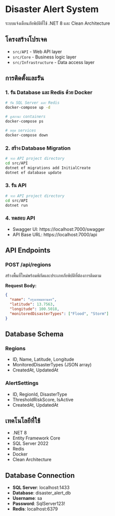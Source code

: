 # Disaster Alert System

ระบบแจ้งเตือนภัยพิบัติที่ใช้ .NET 8 และ Clean Architecture

## โครงสร้างโปรเจค

- `src/API` - Web API layer
- `src/Core` - Business logic layer
- `src/Infrastructure` - Data access layer

## การติดตั้งและรัน

### 1. รัน Database และ Redis ด้วย Docker

```bash
# รัน SQL Server และ Redis
docker-compose up -d

# ดูสถานะ containers
docker-compose ps

# หยุด services
docker-compose down
```

### 2. สร้าง Database Migration

```bash
# จาก API project directory
cd src/API
dotnet ef migrations add InitialCreate
dotnet ef database update
```

### 3. รัน API

```bash
# จาก API project directory
cd src/API
dotnet run
```

### 4. ทดสอบ API

- Swagger UI: https://localhost:7000/swagger
- API Base URL: https://localhost:7000/api

## API Endpoints

### POST /api/regions

สร้างพื้นที่ใหม่พร้อมพิกัดและประเภทภัยพิบัติที่ต้องการติดตาม

**Request Body:**

```json
{
  "name": "กรุงเทพมหานคร",
  "latitude": 13.7563,
  "longitude": 100.5018,
  "monitoredDisasterTypes": ["Flood", "Storm"]
}
```

## Database Schema

### Regions

- ID, Name, Latitude, Longitude
- MonitoredDisasterTypes (JSON array)
- CreatedAt, UpdatedAt

### AlertSettings

- ID, RegionId, DisasterType
- ThresholdRiskScore, IsActive
- CreatedAt, UpdatedAt

## เทคโนโลยีที่ใช้

- .NET 8
- Entity Framework Core
- SQL Server 2022
- Redis
- Docker
- Clean Architecture

## Database Connection

- **SQL Server**: localhost:1433
- **Database**: disaster_alert_db
- **Username**: sa
- **Password**: SqlServer123!
- **Redis**: localhost:6379
